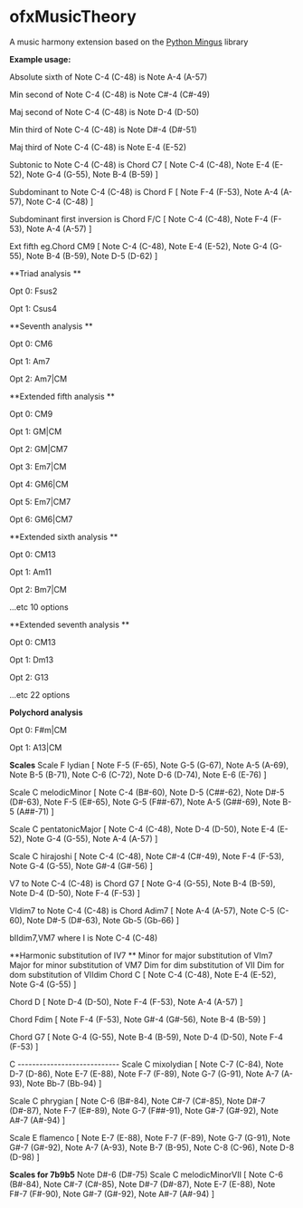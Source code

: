 ofxMusicTheory
==============

A music harmony extension based on the [Python Mingus](https://code.google.com/p/mingus/) library



**Example usage:**

Absolute sixth of Note C-4 (C-48) is Note A-4 (A-57)


Min second of Note C-4 (C-48) is Note C#-4 (C#-49)

Maj second of Note C-4 (C-48) is Note D-4 (D-50)

Min third of Note C-4 (C-48) is Note D#-4 (D#-51)

Maj third of Note C-4 (C-48) is Note E-4 (E-52)


Subtonic to Note C-4 (C-48) is Chord C7 [ Note C-4 (C-48), Note E-4 (E-52), Note G-4 (G-55), Note B-4 (B-59) ]

Subdominant to Note C-4 (C-48) is Chord F [ Note F-4 (F-53), Note A-4 (A-57), Note C-4 (C-48) ]

Subdominant first inversion is Chord F/C [ Note C-4 (C-48), Note F-4 (F-53), Note A-4 (A-57) ]

Ext fifth eg.Chord CM9 [ Note C-4 (C-48), Note E-4 (E-52), Note G-4 (G-55), Note B-4 (B-59), Note D-5 (D-62) ]

**Triad analysis **

Opt 0: Fsus2

Opt 1: Csus4

**Seventh analysis **

Opt 0: CM6

Opt 1: Am7

Opt 2: Am7|CM

**Extended  fifth analysis **

Opt 0: CM9

Opt 1: GM|CM

Opt 2: GM|CM7

Opt 3: Em7|CM

Opt 4: GM6|CM

Opt 5: Em7|CM7

Opt 6: GM6|CM7

**Extended  sixth analysis **

Opt 0: CM13

Opt 1: Am11

Opt 2: Bm7|CM

...etc 10 options

**Extended  seventh analysis **

Opt 0: CM13

Opt 1: Dm13

Opt 2: G13

...etc 22 options

**Polychord analysis**

Opt 0: F#m|CM

Opt 1: A13|CM

**Scales**
Scale F lydian [ Note F-5 (F-65), Note G-5 (G-67), Note A-5 (A-69), Note B-5 (B-71), Note C-6 (C-72), Note D-6 (D-74), Note E-6 (E-76) ]

Scale C melodicMinor [ Note C-4 (B#-60), Note D-5 (C##-62), Note D#-5 (D#-63), Note F-5 (E#-65), Note G-5 (F##-67), Note A-5 (G##-69), Note B-5 (A##-71) ]

Scale C pentatonicMajor [ Note C-4 (C-48), Note D-4 (D-50), Note E-4 (E-52), Note G-4 (G-55), Note A-4 (A-57) ]

Scale C hirajoshi [ Note C-4 (C-48), Note C#-4 (C#-49), Note F-4 (F-53), Note G-4 (G-55), Note G#-4 (G#-56) ]

V7 to Note C-4 (C-48) is Chord G7 [ Note G-4 (G-55), Note B-4 (B-59), Note D-4 (D-50), Note F-4 (F-53) ]

VIdim7 to Note C-4 (C-48) is Chord Adim7 [ Note A-4 (A-57), Note C-5 (C-60), Note D#-5 (D#-63), Note Gb-5 (Gb-66) ]

bIIdim7,VM7 where I is Note C-4 (C-48)

**Harmonic substitution of IV7 **
Minor for major substitution of VIm7 
Major for minor substitution of VM7 
Dim for dim substitution of VII 
Dim for dom substitution of VIIdim Chord C [ Note C-4 (C-48), Note E-4 (E-52), Note G-4 (G-55) ]

Chord D [ Note D-4 (D-50), Note F-4 (F-53), Note A-4 (A-57) ]

Chord Fdim [ Note F-4 (F-53), Note G#-4 (G#-56), Note B-4 (B-59) ]

Chord G7 [ Note G-4 (G-55), Note B-4 (B-59), Note D-4 (D-50), Note F-4 (F-53) ]

C ----------------------------
Scale C mixolydian [ Note C-7 (C-84), Note D-7 (D-86), Note E-7 (E-88), Note F-7 (F-89), Note G-7 (G-91), Note A-7 (A-93), Note Bb-7 (Bb-94) ]

Scale C phrygian [ Note C-6 (B#-84), Note C#-7 (C#-85), Note D#-7 (D#-87), Note F-7 (E#-89), Note G-7 (F##-91), Note G#-7 (G#-92), Note A#-7 (A#-94) ]

Scale E flamenco [ Note E-7 (E-88), Note F-7 (F-89), Note G-7 (G-91), Note G#-7 (G#-92), Note A-7 (A-93), Note B-7 (B-95), Note C-8 (C-96), Note D-8 (D-98) ]

**Scales for 7b9b5**
Note D#-6 (D#-75)
Scale C melodicMinorVII [ Note C-6 (B#-84), Note C#-7 (C#-85), Note D#-7 (D#-87), Note E-7 (E-88), Note F#-7 (F#-90), Note G#-7 (G#-92), Note A#-7 (A#-94) ]